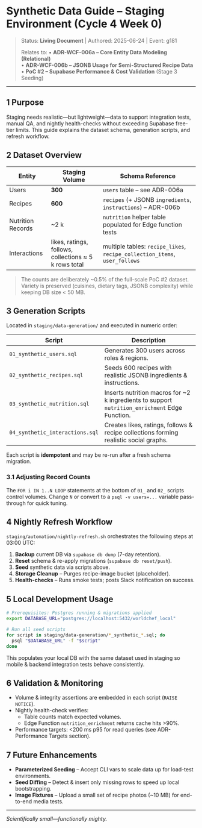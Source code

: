 # Synthetic Data Guide – Staging Environment (Cycle 4 Week 0)

> Status: **Living Document**  |  Authored: 2025-06-24  |  Event: g181
>
> Relates to:
> • **ADR-WCF-006a – Core Entity Data Modeling (Relational)**  
> • **ADR-WCF-006b – JSONB Usage for Semi-Structured Recipe Data**  
> • **PoC #2 – Supabase Performance & Cost Validation** (Stage 3 Seeding)

---

## 1  Purpose
Staging needs realistic—but lightweight—data to support integration tests, manual QA, and nightly health-checks without exceeding Supabase free-tier limits.  This guide explains the dataset schema, generation scripts, and refresh workflow.

## 2  Dataset Overview
| Entity | Staging Volume | Schema Reference |
|--------|---------------|------------------|
| Users | **300** | `users` table – see ADR-006a |
| Recipes | **600** | `recipes` (+ JSONB `ingredients`, `instructions`) – ADR-006b |
| Nutrition Records | ~2 k | `nutrition` helper table populated for Edge function tests |
| Interactions | likes, ratings, follows, collections ≈ 5 k rows total | multiple tables: `recipe_likes`, `recipe_collection_items`, `user_follows` |

> The counts are deliberately ~0.5% of the full-scale PoC #2 dataset.  Variety is preserved (cuisines, dietary tags, JSONB complexity) while keeping DB size < 50 MB.

## 3  Generation Scripts
Located in `staging/data-generation/` and executed in numeric order:

| Script | Description |
|--------|-------------|
| `01_synthetic_users.sql` | Generates 300 users across roles & regions. |
| `02_synthetic_recipes.sql` | Seeds 600 recipes with realistic JSONB ingredients & instructions. |
| `03_synthetic_nutrition.sql` | Inserts nutrition macros for ~2 k ingredients to support `nutrition_enrichment` Edge Function. |
| `04_synthetic_interactions.sql` | Creates likes, ratings, follows & recipe collections forming realistic social graphs. |

Each script is **idempotent** and may be re-run after a fresh schema migration.

### 3.1  Adjusting Record Counts
The `FOR i IN 1..N LOOP` statements at the bottom of `01_` and `02_` scripts control volumes.  Change `N` or convert to a `psql -v users=...` variable pass-through for quick tuning.

## 4  Nightly Refresh Workflow
`staging/automation/nightly-refresh.sh` orchestrates the following steps at 03:00 UTC:
1. **Backup** current DB via `supabase db dump` (7-day retention).  
2. **Reset** schema & re-apply migrations (`supabase db reset/push`).  
3. **Seed** synthetic data via scripts above.  
4. **Storage Cleanup** – Purges recipe-image bucket (placeholder).  
5. **Health-checks** – Runs smoke tests; posts Slack notification on success.

## 5  Local Development Usage
```bash
# Prerequisites: Postgres running & migrations applied
export DATABASE_URL="postgres://localhost:5432/worldchef_local"

# Run all seed scripts
for script in staging/data-generation/*_synthetic_*.sql; do
  psql "$DATABASE_URL" -f "$script"
done
```
This populates your local DB with the same dataset used in staging so mobile & backend integration tests behave consistently.

## 6  Validation & Monitoring
* Volume & integrity assertions are embedded in each script (`RAISE NOTICE`).  
* Nightly health-check verifies:
  * Table counts match expected volumes.  
  * Edge Function `nutrition_enrichment` returns cache hits >90%.  
* Performance targets: <200 ms p95 for read queries (see ADR-Performance Targets section).

## 7  Future Enhancements
* **Parameterized Seeding** – Accept CLI vars to scale data up for load-test environments.  
* **Seed Diffing** – Detect & insert only missing rows to speed up local bootstrapping.  
* **Image Fixtures** – Upload a small set of recipe photos (~10 MB) for end-to-end media tests.

---
_Scientifically small—functionally mighty._ 